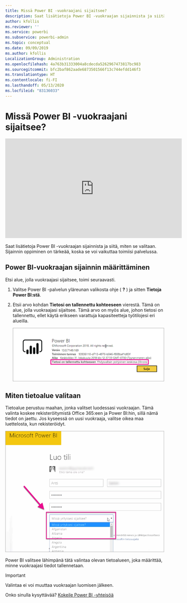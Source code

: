 ```yaml
---
title: Missä Power BI -vuokraajani sijaitsee?
description: Saat lisätietoja Power BI -vuokraajan sijainnista ja siitä, miten se valitaan. Tämä on tärkeää oppia, sillä se vaikuttaa vuorovaikutukseen, jota sinulla on palvelun kanssa.
author: kfollis
ms.reviewer: ''
ms.service: powerbi
ms.subservice: powerbi-admin
ms.topic: conceptual
ms.date: 09/09/2019
ms.author: kfollis
LocalizationGroup: Administration
ms.openlocfilehash: 4a763b31333004a8cdecda5262967473817bc983
ms.sourcegitcommit: bfc2baf862aade6873501566f13c744efdd146f3
ms.translationtype: HT
ms.contentlocale: fi-FI
ms.lasthandoff: 05/13/2020
ms.locfileid: "83136033"
---
```

# <a name="where-is-my-power-bi-tenant-located"></a>Missä Power BI -vuokraajani sijaitsee?

<iframe width="560" height="315" src="https://www.youtube.com/embed/0fOxaHJPvdM?showinfo=0" frameborder="0" allowfullscreen></iframe>

Saat lisätietoja Power BI -vuokraajan sijainnista ja siitä, miten se valitaan. Sijainnin oppiminen on tärkeää, koska se voi vaikuttaa toimiisi palvelussa.

## <a name="how-to-determine-where-your-power-bi-tenant-is-located"></a>Power BI-vuokraajan sijainnin määrittäminen

Etsi alue, jolla vuokraajasi sijaitsee, toimi seuraavasti.

1. Valitse Power BI -palvelun yläreunan valikosta ohje ( **?** ) ja sitten **Tietoja Power BI:stä**.

1. Etsii arvo kohdan **Tietosi on tallennettu kohteeseen** vierestä. Tämä on alue, jolla vuokraajasi sijaitsee. Tämä arvo on myös alue, johon tietosi on tallennettu, ellet käytä erikseen varattuja kapasiteetteja työtilojesi eri alueilla.

    ![Tietoalue](media/service-admin-where-is-my-tenant-located/power-bi-data-region.png)

## <a name="how-the-data-region-is-selected"></a>Miten tietoalue valitaan

Tietoalue perustuu maahan, jonka valitset luodessasi vuokraajan. Tämä valinta koskee rekisteröitymistä Office 365:een ja Power BI:hin, sillä nämä tiedot on jaettu. Jos kyseessä on uusi vuokraaja, valitse oikea maa luettelosta, kun rekisteröidyt.

![Maan valinta](media/service-admin-where-is-my-tenant-located/sign-up-country-selection.png)

Power BI valitsee lähimpänä tätä valintaa olevan tietoalueen, joka määrittää, minne vuokraajasi tiedot tallennetaan.

> [!IMPORTANT]
> Valintaa ei voi muuttaa vuokraajan luomisen jälkeen.

Onko sinulla kysyttävää? [Kokeile Power BI -yhteisöä](https://community.powerbi.com/)

